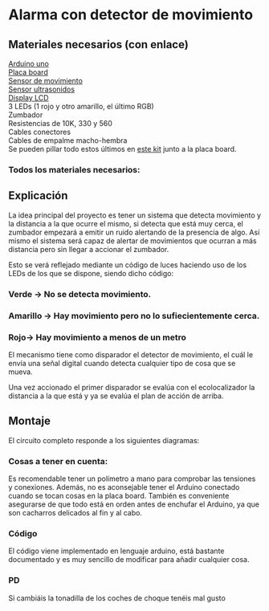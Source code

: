 # Alarma con detector de movimiento

## Materiales necesarios (con enlace)

[Arduino uno](https://www.amazon.es/SMART-PROJECTS-A000073-Arduino-Uno/dp/B00PUOVSYS/ref=sr_1_6?keywords=arduino+uno&qid=1651326754&sprefix=ardui%2Caps%2C91&sr=8-6)  
[Placa board](https://www.amazon.es/AZDelivery-Breadboard-pruebas-contactos-Arduino/dp/B07K8PQ4B5/ref=sr_1_6?__mk_es_ES=%C3%85M%C3%85%C5%BD%C3%95%C3%91&crid=2Z02CTX0BYVAW&keywords=placa%2Bboard&qid=1651326791&sprefix=placa%2Bboard%2Caps%2C84&sr=8-6&th=1)  
[Sensor de movimiento](https://www.amazon.es/iHaospace-Pyroelectric-Sensor-Infrared-Detector/dp/B08931TTTN/ref=sr_1_5?keywords=pir+motion+sensor&qid=1651326854&sprefix=PIR+mo%2Caps%2C90&sr=8-5)  
[Sensor ultrasonidos](https://www.amazon.es/SATKIT-distancia-ultrasonidos-HC-SR04-Arduino/dp/B06Y43HL88/ref=sr_1_8?keywords=sensor+ultrasonidos+arduino&qid=1651326896&sprefix=Sensor+ultr%2Caps%2C84&sr=8-8)  
[Display LCD](https://www.amazon.es/SATKIT-distancia-ultrasonidos-HC-SR04-Arduino/dp/B06Y43HL88/ref=sr_1_8?keywords=sensor+ultrasonidos+arduino&qid=1651326896&sprefix=Sensor+ultr%2Caps%2C84&sr=8-8)  
3 LEDs (1 rojo y otro amarillo, el último RGB)  
Zumbador  
Resistencias de 10K, 330 y 560  
Cables conectores  
Cables de empalme macho-hembra  
Se pueden pillar todo estos últimos en [este kit](https://www.amazon.es/Componentes-Electr%C3%B3nicos-Alimentaci%C3%B3n-Potenci%C3%B3metro-Especificaciones/dp/B01N03JEZ9/ref=sr_1_5?__mk_es_ES=%C3%85M%C3%85%C5%BD%C3%95%C3%91&crid=2Z02CTX0BYVAW&keywords=placa%2Bboard&qid=1651326935&sprefix=placa%2Bboard%2Caps%2C84&sr=8-5&th=1) junto a la placa board.  

### Todos los materiales necesarios:


## Explicación

La idea principal del proyecto es tener un sistema que detecta movimiento y la distancia a la que ocurre el mismo, si detecta que está muy cerca, el zumbador empezará a emitir un ruido alertando de la presencia de algo. Así mismo el sistema será capaz de alertar de movimientos que ocurran a más distancia pero sin llegar a accionar el zumbador. 

Esto se verá reflejado mediante un código de luces haciendo uso de los LEDs de los que se dispone, siendo dicho código:
### Verde -> No se detecta movimiento.
### Amarillo -> Hay movimiento pero no lo sufiecientemente cerca.
### Rojo-> Hay movimiento a menos de un metro

El mecanismo tiene como disparador el detector de movimiento, el cuál le envía una señal digital cuando detecta cualquier tipo de cosa que se mueva. 

Una vez accionado el primer disparador se evalúa con el ecolocalizador la distancia a la que está y ya se evalúa el plan de acción de arriba.

## Montaje

El circuito completo responde a los siguientes diagramas:




### Cosas a tener en cuenta: 

Es recomendable tener un polímetro a mano para comprobar las tensiones y conexiones.
Además, no es aconsejable tener el Arduino conectado cuando se tocan cosas en la placa board. También es conveniente asegurarse de que todo está en orden antes de enchufar el Arduino, ya que son cacharros delicados al fin y al cabo.


### Código

El código viene implementado en lenguaje arduino, está bastante documentado y es muy sencillo de modificar para añadir cualquier cosa.

### PD
Si cambiáis la tonadilla de los coches de choque tenéis mal gusto
